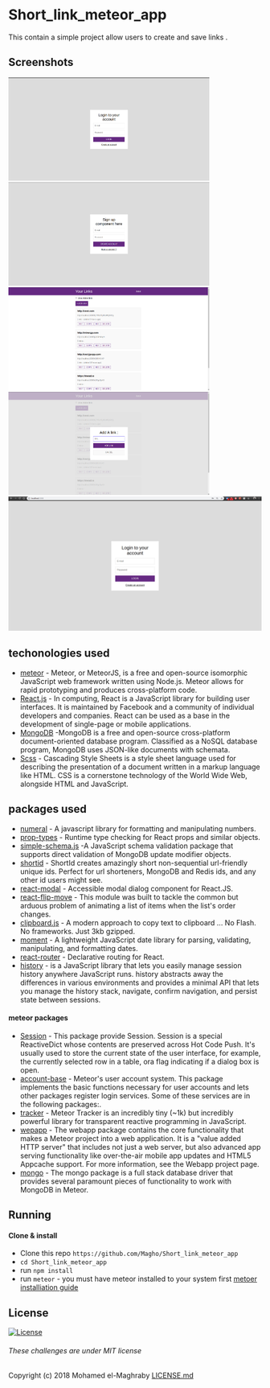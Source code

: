 # Short_link_meteor_app
This contain a simple project allow users to create and save links .

## Screenshots

<img src="https://github.com/Magho/Short_link_meteor_app/blob/master/Screenshots/1.png" width="400"> <img src="https://github.com/Magho/Short_link_meteor_app/blob/master/Screenshots/2.png" width="400"> <img src="https://github.com/Magho/Short_link_meteor_app/blob/master/Screenshots/3.png" width="400"> <img src="https://github.com/Magho/Short_link_meteor_app/blob/master/Screenshots/4.png" width="400"> ![Alt Text](https://github.com/Magho/Short_link_meteor_app/blob/master/Screenshots/Peek%202018-09-17%2016-55.gif)

## techonologies used

* [meteor](https://www.meteor.com/) - Meteor, or MeteorJS, is a free and open-source isomorphic JavaScript web framework written using Node.js. Meteor allows for rapid prototyping and produces cross-platform code.
* [React.js](https://reactjs.org/) - In computing, React is a JavaScript library for building user interfaces. It is maintained by Facebook and a community of individual developers and companies. React can be used as a base in the development of single-page or mobile applications.
* [MongoDB](https://www.mongodb.com/) -MongoDB is a free and open-source cross-platform document-oriented database program. Classified as a NoSQL database program, MongoDB uses JSON-like documents with schemata.
* [Scss](https://sass-lang.com/) - Cascading Style Sheets is a style sheet language used for describing the presentation of a document written in a markup language like HTML. CSS is a cornerstone technology of the World Wide Web, alongside HTML and JavaScript.

## packages used

* [numeral](https://www.npmjs.com/package/numeral) - A javascript library for formatting and manipulating numbers.
* [prop-types](https://www.npmjs.com/package/prop-types) - Runtime type checking for React props and similar objects.
* [simple-schema.js](https://github.com/aldeed/simple-schema-js) -A JavaScript schema validation package that supports direct validation of MongoDB update modifier objects.
* [shortid](https://github.com/dylang/shortid) - ShortId creates amazingly short non-sequential url-friendly unique ids. Perfect for url shorteners, MongoDB and Redis ids, and any other id users might see.
* [react-modal](https://github.com/reactjs/react-modal) - Accessible modal dialog component for React.JS.
* [react-flip-move](https://github.com/joshwcomeau/react-flip-move) - This module was built to tackle the common but arduous problem of animating a list of items when the list's order changes.
* [clipboard.js](https://github.com/zenorocha/clipboard.js/) - A modern approach to copy text to clipboard ... No Flash. No frameworks. Just 3kb gzipped.
* [moment](https://github.com/moment/moment) - A lightweight JavaScript date library for parsing, validating, manipulating, and formatting dates.
* [react-router](https://github.com/ReactTraining/react-router) - Declarative routing for React.
* [history](https://github.com/ReactTraining/history) - is a JavaScript library that lets you easily manage session history anywhere JavaScript runs. history abstracts away the differences in various environments and provides a minimal API that lets you manage the history stack, navigate, confirm navigation, and persist state between sessions.

#### meteor packages

* [Session](https://github.com/meteor/meteor/tree/master/packages/session) - This package provide Session. Session is a special ReactiveDict whose contents are preserved across Hot Code Push. It's usually used to store the current state of the user interface, for example, the currently selected row in a table, ora flag indicating if a dialog box is open.
* [account-base](https://github.com/meteor/meteor/tree/devel/packages/accounts-base) - Meteor's user account system. This package implements the basic functions necessary for user accounts and lets other packages register login services. Some of these services are in the following packages:.
* [tracker](https://github.com/meteor/meteor/tree/master/packages/tracker) - Meteor Tracker is an incredibly tiny (~1k) but incredibly powerful library for transparent reactive programming in JavaScript.
* [wepapp](https://github.com/meteor/meteor/tree/devel/packages/webapp) - The webapp package contains the core functionality that makes a Meteor project into a web application. It is a "value added HTTP server" that includes not just a web server, but also advanced app serving functionality like over-the-air mobile app updates and HTML5 Appcache support. For more information, see the Webapp project page.
* [mongo](https://github.com/meteor/meteor/tree/devel/packages/mongo) - The mongo package is a full stack database driver that provides several paramount pieces of functionality to work with MongoDB in Meteor.

## Running

#### Clone & install

* Clone this repo `https://github.com/Magho/Short_link_meteor_app`
* `cd Short_link_meteor_app`
* run `npm install`
* run `meteor` - you must have meteor installed to your system first [metoer installiation guide](https://www.meteor.com/install)

## License 
[![License](http://img.shields.io/:license-mit-blue.svg?style=flat-square)](http://badges.mit-license.org)
###### These challenges are under MIT license
Copyright (c) 2018 Mohamed el-Maghraby
[LICENSE.md](https://github.com/Magho/Short_link_meteor_app/blob/master/LICENSE)

